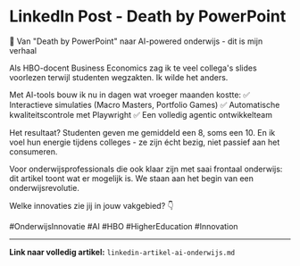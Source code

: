 # LinkedIn Post - Death by PowerPoint

🎯 Van "Death by PowerPoint" naar AI-powered onderwijs - dit is mijn verhaal

Als HBO-docent Business Economics zag ik te veel collega's slides voorlezen terwijl studenten wegzakten. Ik wilde het anders.

Met AI-tools bouw ik nu in dagen wat vroeger maanden kostte:
✅ Interactieve simulaties (Macro Masters, Portfolio Games)
✅ Automatische kwaliteitscontrole met Playwright
✅ Een volledig agentic ontwikkelteam

Het resultaat? Studenten geven me gemiddeld een 8, soms een 10. En ik voel hun energie tijdens colleges - ze zijn écht bezig, niet passief aan het consumeren.

Voor onderwijsprofessionals die ook klaar zijn met saai frontaal onderwijs: dit artikel toont wat er mogelijk is. We staan aan het begin van een onderwijsrevolutie.

Welke innovaties zie jij in jouw vakgebied? 👇

#OnderwijsInnovatie #AI #HBO #HigherEducation #Innovation

---

**Link naar volledig artikel:** `linkedin-artikel-ai-onderwijs.md`